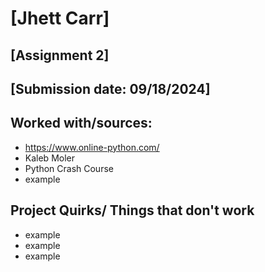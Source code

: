 # [Jhett Carr]
## [Assignment 2]
## [Submission date: 09/18/2024]
## Worked with/sources: 
* https://www.online-python.com/
* Kaleb Moler
* Python Crash Course
* example
## Project Quirks/ Things that don't work
* example
* example
* example
